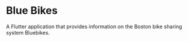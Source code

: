 # Blue Bikes

A Flutter application that provides information on the Boston bike sharing system Bluebikes.

